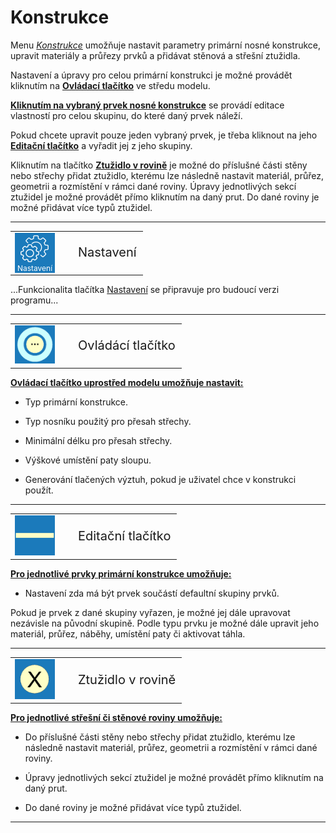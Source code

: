 
<h1>Konstrukce</h1>

<p>Menu <u><i>Konstrukce</i></u> umožňuje nastavit parametry primární nosné konstrukce, upravit materiály a průřezy prvků a přidávat stěnová a střešní ztužidla.</p>

<p>Nastavení a úpravy pro celou primární konstrukci je možné provádět kliknutím na <b><u>Ovládací tlačítko</u></b> ve středu modelu.</p>

<p><b><u>Kliknutím na vybraný prvek nosné konstrukce</u></b> se provádí editace vlastností pro celou skupinu, do které daný prvek náleží.</p>

<p>Pokud chcete upravit pouze jeden vybraný prvek, je třeba kliknout na jeho <b><u>Editační tlačítko</u></b> a vyřadit jej z jeho skupiny.</p>

<p>Kliknutím na tlačítko <b><u>Ztužidlo v rovině</u></b> je možné do příslušné části stěny nebo střechy přidat ztužidlo, kterému lze následně nastavit materiál, průřez, geometrii a rozmístění v rámci dané roviny. Úpravy jednotlivých sekcí ztužidel je možné provádět přímo kliknutím na daný prut. Do dané roviny je možné přidávat více typů ztužidel.</p>

<hr class="main"> <!-- Vodorovná čára jako oddělovač sekce -->

<table>
  <tr>
    <td>
      <div style="position: relative; width: 64px; height: 64px;">
        <img src="img/MainSettings64x64.png" alt="MainSettings64x64.png" width="64" height="64" />
        <div style="position: absolute; bottom: 0; width: 100%; background: none; color: white; font-size: 12px; text-align: center;">
          Nastavení
        </div>
      </div>
    </td>
    <td style="vertical-align: middle; font-size: 20px; padding-left: 30px;">
      Nastavení
    </td>
  </tr>
</table>

<p>...Funkcionalita tlačítka <u>Nastavení</u> se připravuje pro budoucí verzi programu...</p>

<hr class="main"> <!-- Vodorovná čára jako oddělovač sekce -->

<table>
  <tr>
    <td><img src="img/ControlButton.png" alt="ControlButton.png" width="64" /></td>
    <td style="vertical-align: middle; font-size: 20px; padding-left: 30px;">Ovládácí tlačítko</td>
  </tr>
</table>

<p><b><u>Ovládací tlačítko uprostřed modelu umožňuje nastavit:</u></b></p>
<ul>
  <li><p>Typ primární konstrukce.</p></li>
  <li><p>Typ nosníku použitý pro přesah střechy.</p></li>
  <li><p>Minimální délku pro přesah střechy.</p></li>
  <li><p>Výškové umístění paty sloupu.</p></li>
  <li><p>Generování tlačených výztuh, pokud je uživatel chce v konstrukci použít.</p></li>
</ul>

<hr class="main"> <!-- Vodorovná čára jako oddělovač sekce -->

<table>
  <tr>
    <td><img src="img/EditButton.png" alt="EditButton.png" width="64" /></td>
    <td style="vertical-align: middle; font-size: 20px; padding-left: 30px;">Editační tlačítko</td>
  </tr>
</table>

<p><b><u>Pro jednotlivé prvky primární konstrukce umožňuje:</u></b></p>
<ul>
  <li><p>Nastavení zda má být prvek součástí defaultní skupiny prvků.</p></li>
</ul>

<p>Pokud je prvek z dané skupiny vyřazen, je možné jej dále upravovat nezávisle na původní skupině. Podle typu prvku je možné dále upravit jeho materiál, průřez, náběhy, umístění paty či aktivovat táhla.</p>

<hr class="main"> <!-- Vodorovná čára jako oddělovač sekce -->

<table>
  <tr>
    <td><img src="img/StiffenerButton.png" alt="StiffenerButton.png" width="64" /></td>
    <td style="vertical-align: middle; font-size: 20px; padding-left: 30px;">Ztužidlo v rovině</td>
  </tr>
</table>

<p><b><u>Pro jednotlivé střešní či stěnové roviny umožňuje:</u></b></p>
<ul>
  <li><p>Do příslušné části stěny nebo střechy přidat ztužidlo, kterému lze následně nastavit materiál, průřez, geometrii a rozmístění v rámci dané roviny.</p></li>
  <li><p>Úpravy jednotlivých sekcí ztužidel je možné provádět přímo kliknutím na daný prut.</p></li>
  <li><p>Do dané roviny je možné přidávat více typů ztužidel.</p></li>
</ul>

<hr class="main"> <!-- Vodorovná čára jako oddělovač sekce -->

<!-- product: HiStruct Building Configurator -->

